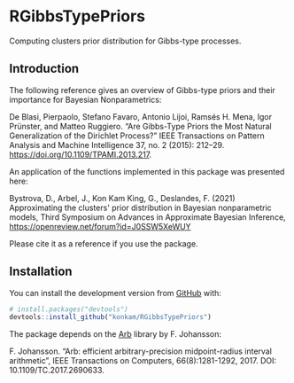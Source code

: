 
<!-- README.md is generated from README.Rmd. Please edit that file -->

# RGibbsTypePriors

<!-- badges: start -->

<!-- badges: end -->

Computing clusters prior distribution for Gibbs-type processes.

## Introduction


The following reference gives an overview of Gibbs-type priors and their importance for Bayesian Nonparametrics:

De Blasi, Pierpaolo, Stefano Favaro, Antonio Lijoi, Ramsés H. Mena, Igor Prünster, and Matteo Ruggiero. “Are Gibbs-Type Priors the Most Natural Generalization of the Dirichlet Process?” IEEE Transactions on Pattern Analysis and Machine Intelligence 37, no. 2 (2015): 212–29. https://doi.org/10.1109/TPAMI.2013.217.


An application of the functions implemented in this package was presented here:

Bystrova, D., Arbel, J., Kon Kam King, G., Deslandes, F. (2021) Approximating the clusters' prior distribution in Bayesian nonparametric models,  Third Symposium on Advances in Approximate Bayesian Inference, https://openreview.net/forum?id=J0SSW5XeWUY

Please cite it as a reference if you use the package.


## Installation


You can install the development version from [GitHub](https://github.com/) with:

``` r
# install.packages("devtools")
devtools::install_github("konkam/RGibbsTypePriors")
```


The package depends on the [Arb](https://arblib.org/) library by F. Johansson:

F. Johansson. “Arb: efficient arbitrary-precision midpoint-radius interval arithmetic”, IEEE Transactions on Computers, 66(8):1281-1292, 2017. DOI: 10.1109/TC.2017.2690633.
